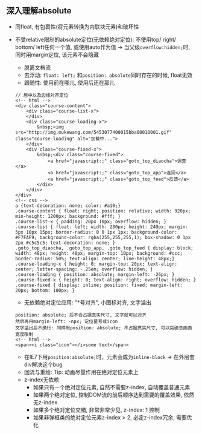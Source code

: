 ## 深入理解absolute

* 同float, 有包裹性(将元素转换为内联块元素)和破坏性

* 不受relative限制的absolute定位(无依赖绝对定位): 不使用top/ right/ bottom/ left任何一个值, 或使用auto作为值 -> 当父级`overflow:hidden;`时, 同时用margin定位, 该元素不会隐藏
    * 脱离文档流
    * 去浮动: `float: left;` 和`position: absolute`同时存在的时候, float无效
    * 跟随性: 使用前在哪儿, 使用后还在那儿
    ```
    // 居中以及边缘对齐定位
    <!-- html -->
    <div class="course-content">
        <div class="course-list-x">
        </div>
        <div class="course-loading-x">
        	&nbsp;<img src="http://img.mukewang.com/5453077400015bba00010001.gif" class="course-loading" alt="加载中...">
        </div>
        <div class="course-fixed-x">
        	&nbsp;<div class="course-fixed">
                <a href="javascript:;" class="goto_top_diaocha">调查</a>
                <a href="javascript:;" class="goto_top_app">返回</a>
                <a href="javascript:;" class="goto_top_feed">反馈</a>
            </div>
        </div>
    </div>
    <!-- css -->
    a {text-decoration: none; color: #a10;}
    .course-content { float: right; position: relative; width: 920px; min-height: 1200px; background: #fff; }
    .course-list-x { padding: 20px 10px; overflow: hidden; }
    .course-list { float: left; width: 280px; height: 240px; margin: 5px 10px 15px; border-radius: 0 0 1px 1px; background-color: #F7FAF9; background-color: rgba(255,255,255,1); box-shadow: 0 1px 2px #c5c5c5; text-decoration: none; }
    .goto_top_diaocha, .goto_top_app, .goto_top_feed { display: block; width: 48px; height: 48px; margin-top: 10px; background: #ccc; border-radius: 50%; text-align: center; line-height: 48px;}
    .course-loading-x { height: 0; margin-top: 20px; text-align: center; letter-spacing: -.25em; overflow: hidden; }
    .course-loading { position: absolute; margin-left: -26px; }
    .course-fixed-x { height: 0; text-align: right; overflow: hidden; }
    .course-fixed { display: inline; position: fixed; margin-left: 20px; bottom: 100px; }   
    ```
    
    * 无依赖绝对定位应用: "*号对齐", 小图标对齐, 文字溢出
    ```
    position: absolute; 后不会占据真实尺寸, 文字就可以对齐
    然后再用margin-left: -npx; 定位星号或icon
    文字溢出后不换行: 同样用position: absolute; 不占据真实尺寸, 可以突破总画面宽度限制
    <!-- html -->
    <span><i class="icon"></i>some text</span>
    ```
    * 在IE7下用`position:absolute;`时，元素会成为`inline-block` -> 在外层套div解决这个bug
    * 回流与重绘: Tip: 动画尽量作用在绝对定位元素上
    * z-index无依赖
        * 如果只有一个绝对定位元素, 自然不需要z-index, 自动覆盖普通元素
        * 如果两个绝对定位, 控制DOM流的前后顺序达到需要的覆盖效果, 依然无z-index
        * 如果多个绝对定位交错, 非常非常少见, z-index: 1 控制
        * 如果非弹框类的绝对定位元素z-index > 2, 必定z-index冗余, 需要优化
